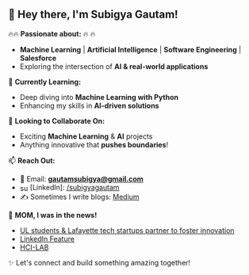 ## 👋 Hey there, I'm Subigya Gautam!

 🔥🔥 **Passionate about:** 🔥 🔥
- **Machine Learning** | **Artificial Intelligence** | **Software Engineering** | **Salesforce**
- Exploring the intersection of **AI & real-world applications**

🎯 **Currently Learning:**
- Deep diving into **Machine Learning with Python**
- Enhancing my skills in **AI-driven solutions**

🤝 **Looking to Collaborate On:**
- Exciting **Machine Learning** & **AI** projects
- Anything innovative that **pushes boundaries**!

📫 **Reach Out:**  
- 📧 Email: **gautamsubigya@gmail.com**  
- <img align="center" src="https://raw.githubusercontent.com/rahuldkjain/github-profile-readme-generator/master/src/images/icons/Social/linked-in-alt.svg" alt="subigyagautam" height="16" width="20" style="max-width: 100%;">[LinkedIn]:</a> <a href="https://linkedin.com/in/subigyagautam" rel="nofollow">/subigyagautam</a>
- ✍️ Sometimes I write blogs: [Medium](https://medium.com/@gautamsubigya)  

📰 **MOM, I was in the news!**
- [UL students & Lafayette tech startups partner to foster innovation](https://www.theadvocate.com/acadiana/news/business/ul-students-lafayette-tech-startups-partner-in-program-intended-to-foster-innovation/article_3e3e95b6-5bdb-11ef-a898-63543e8728f6.html)
- [LinkedIn Feature](https://www.linkedin.com/feed/update/urn:li:activity:7230281800420356096/)
- [HCI-LAB](https://research.cmix.louisiana.edu/hcilab/index.html)

✨ Let's connect and build something amazing together!


<!---
SubigyaGautam/SubigyaGautam is a ✨ special ✨ repository because its `README.md` (this file) appears on your GitHub profile.
You can click the Preview link to take a look at your changes.
--->


<!---
SubigyaGautam/SubigyaGautam is a ✨ special ✨ repository because its `README.md` (this file) appears on your GitHub profile.
You can click the Preview link to take a look at your changes.
--->
